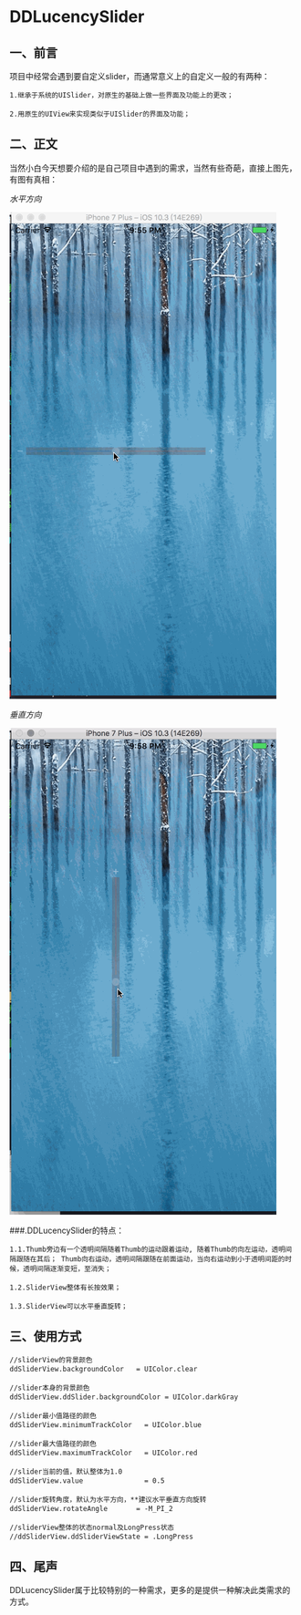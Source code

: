 # DDLucencySlider

## 一、前言

项目中经常会遇到要自定义slider，而通常意义上的自定义一般的有两种：

```
1.继承于系统的UISlider，对原生的基础上做一些界面及功能上的更改；

2.用原生的UIView来实现类似于UISlider的界面及功能；
```

## 二、正文
当然小白今天想要介绍的是自己项目中遇到的需求，当然有些奇葩，直接上图先， 有图有真相：

*水平方向*

![](DDLucencySlider1.gif)

*垂直方向*

![](DDLucencySlider2.gif)

###.DDLucencySlider的特点：
```
1.1.Thumb旁边有一个透明间隔随着Thumb的运动跟着运动, 随着Thumb的向左运动，透明间隔跟随在其后； Thumb向右运动，透明间隔跟随在前面运动，当向右运动到小于透明间距的时候，透明间隔逐渐变短，至消失；

1.2.SliderView整体有长按效果；

1.3.SliderView可以水平垂直旋转；

```

## 三、使用方式
	//sliderView的背景颜色
	ddSliderView.backgroundColor   = UIColor.clear     

    //slider本身的背景颜色
    ddSliderView.ddSlider.backgroundColor = UIColor.darkGray
        
    //slider最小值路径的颜色
    ddSliderView.minimumTrackColor   = UIColor.blue
        
    //slider最大值路径的颜色
    ddSliderView.maximumTrackColor   = UIColor.red
        
    //slider当前的值，默认整体为1.0
    ddSliderView.value               = 0.5
        
    //slider旋转角度，默认为水平方向，**建议水平垂直方向旋转
    ddSliderView.rotateAngle       = -M_PI_2
        
    //sliderView整体的状态normal及LongPress状态
    //ddSliderView.ddSliderViewState = .LongPress
        
## 四、尾声
DDLucencySlider属于比较特别的一种需求，更多的是提供一种解决此类需求的方式。



